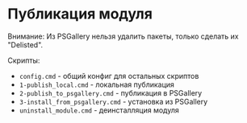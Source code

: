 ﻿# Публикация модуля

Внимание: Из PSGallery нельзя удалить пакеты, только сделать их "Delisted".


Скрипты:
- `config.cmd` - общий конфиг для остальных скриптов
- `1-publish_local.cmd` - локальная публикация
- `2-publish_to_psgallery.cmd` - публикация в PSGallery
- `3-install_from_psgallery.cmd` - установка из PSGallery
- `uninstall_module.cmd` - деинсталляция модуля
